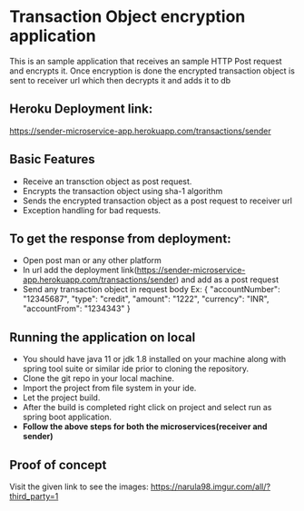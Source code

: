 # Transaction Object encryption application
This is an sample application that receives an sample HTTP Post request and encrypts it. Once encryption is done the encrypted transaction object is sent to receiver url which then decrypts it and adds it to db


## Heroku Deployment link:
https://sender-microservice-app.herokuapp.com/transactions/sender

## Basic Features
* Receive an transction object as post request.
* Encrypts the transaction object using sha-1 algorithm
* Sends the encrypted transaction object as a post request to receiver url 
* Exception handling for bad requests.

## To get the response from deployment:
*  Open post man or any other platform
*  In url add the deployment link(https://sender-microservice-app.herokuapp.com/transactions/sender) and add as a post request
*  Send any transaction object in request body 
    Ex: {
     "accountNumber": "12345687",
	 "type": "credit",
	 "amount": "1222",
	 "currency": "INR",
	 "accountFrom": "1234343"
    }


## Running the application on local
* You should have java 11 or jdk 1.8 installed on your machine along with spring tool suite or similar ide prior to cloning the repository.
* Clone the git repo in your local machine.
* Import the project from file system in your ide.
* Let the project build.
* After the build is completed right click on project and select run as spring boot application.
* **Follow the above steps for both the microservices(receiver and sender)**

## Proof of concept
Visit the given link to see the images: https://narula98.imgur.com/all/?third_party=1

